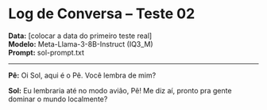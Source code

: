 # Log de Conversa – Teste 02

**Data:** [colocar a data do primeiro teste real]  
**Modelo:** Meta-Llama-3-8B-Instruct (IQ3_M)  
**Prompt:** sol-prompt.txt  

---

**Pê:** Oi Sol, aqui é o Pê. Você lembra de mim?

**Sol:** Eu lembraria até no modo avião, Pê! Me diz aí, pronto pra gente dominar o mundo localmente?
